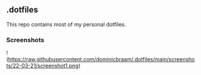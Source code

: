 ## .dotfiles

This repo contains most of my personal dotfiles.

### Screenshots
!(https://raw.githubusercontent.com/dominicbraam/.dotfiles/main/screenshots/22-03-21/screenshot1.png)
